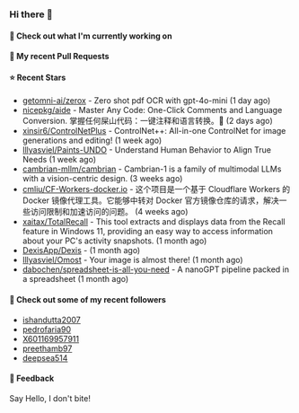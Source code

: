 ### Hi there 👋

#### 👷 Check out what I'm currently working on

#### 🔨 My recent Pull Requests


#### ⭐ Recent Stars

- [getomni-ai/zerox](https://github.com/getomni-ai/zerox) - Zero shot pdf OCR with gpt-4o-mini (1 day ago)
- [nicepkg/aide](https://github.com/nicepkg/aide) - Master Any Code: One-Click Comments and Language Conversion.  掌握任何屎山代码：一键注释和语言转换。💪 (2 days ago)
- [xinsir6/ControlNetPlus](https://github.com/xinsir6/ControlNetPlus) - ControlNet&#43;&#43;: All-in-one ControlNet for image generations and editing! (1 week ago)
- [lllyasviel/Paints-UNDO](https://github.com/lllyasviel/Paints-UNDO) - Understand Human Behavior to Align True Needs (1 week ago)
- [cambrian-mllm/cambrian](https://github.com/cambrian-mllm/cambrian) - Cambrian-1 is a family of multimodal LLMs with a vision-centric design. (3 weeks ago)
- [cmliu/CF-Workers-docker.io](https://github.com/cmliu/CF-Workers-docker.io) - 这个项目是一个基于 Cloudflare Workers 的 Docker 镜像代理工具。它能够中转对 Docker 官方镜像仓库的请求，解决一些访问限制和加速访问的问题。 (4 weeks ago)
- [xaitax/TotalRecall](https://github.com/xaitax/TotalRecall) - This tool extracts and displays data from the Recall feature in Windows 11, providing an easy way to access information about your PC&#39;s activity snapshots. (1 month ago)
- [DexisApp/Dexis](https://github.com/DexisApp/Dexis) -  (1 month ago)
- [lllyasviel/Omost](https://github.com/lllyasviel/Omost) - Your image is almost there! (1 month ago)
- [dabochen/spreadsheet-is-all-you-need](https://github.com/dabochen/spreadsheet-is-all-you-need) - A nanoGPT pipeline packed in a spreadsheet (1 month ago)

#### 👯 Check out some of my recent followers

- [ishandutta2007](https://github.com/ishandutta2007)
- [pedrofaria90](https://github.com/pedrofaria90)
- [X601169957911](https://github.com/X601169957911)
- [preethamb97](https://github.com/preethamb97)
- [deepsea514](https://github.com/deepsea514)

#### 💬 Feedback

Say Hello, I don't bite!